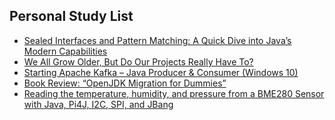 ## Personal Study List
<!-- BLOG-POST-LIST:START -->
- [Sealed Interfaces and Pattern Matching: A Quick Dive into Java’s Modern Capabilities](https://foojay.io/today/sealed-interfaces-and-pattern-matching-a-quick-dive-into-javas-modern-capabilities/)
- [We All Grow Older, But Do Our Projects Really Have To?](https://foojay.io/today/we-all-grow-older-but-do-our-projects-really-have-to-openrewrite/)
- [Starting Apache Kafka – Java Producer &amp; Consumer &lpar;Windows 10&rpar;](https://foojay.io/today/starting-apache-kafka-java-producer-consumer-windows-10/)
- [Book Review: “OpenJDK Migration for Dummies”](https://foojay.io/today/book-review-openjdk-migration-for-dummies/)
- [Reading the temperature, humidity, and pressure from a BME280 Sensor with Java, Pi4J, I2C, SPI, and JBang](https://foojay.io/today/reading-the-temperature-humidity-and-pressure-from-a-bme280-sensor-with-java-pi4j-i2c-spi-and-jbang/)
<!-- BLOG-POST-LIST:END -->  
